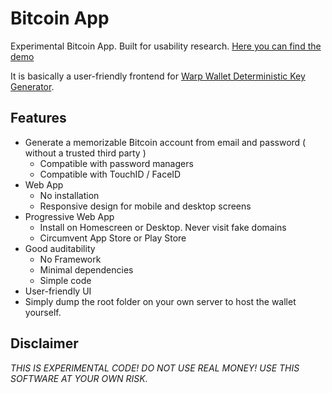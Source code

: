 # Bitcoin App
Experimental Bitcoin App. Built for usability research. 
[Here you can find the demo](https://coins.github.io/bitcoin-app/#signup)

It is basically a user-friendly frontend for [Warp Wallet Deterministic Key Generator](https://keybase.io/warp/warp_1.0.9_SHA256_a2067491ab582bde779f4505055807c2479354633a2216b22cf1e92d1a6e4a87.html).

## Features
- Generate a memorizable Bitcoin account from email and password ( without a trusted third party )
  - Compatible with password managers
  - Compatible with TouchID / FaceID
- Web App
  - No installation
  - Responsive design for mobile and desktop screens
- Progressive Web App
  - Install on Homescreen or Desktop. Never visit fake domains
  - Circumvent App Store or Play Store
- Good auditability
  - No Framework
  - Minimal dependencies
  - Simple code
- User-friendly UI
- Simply dump the root folder on your own server to host the wallet yourself.

## Disclaimer
*THIS IS EXPERIMENTAL CODE! DO NOT USE REAL MONEY! USE THIS SOFTWARE AT YOUR OWN RISK.*
